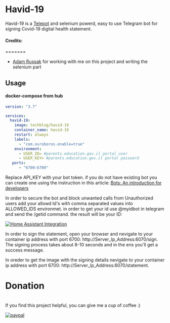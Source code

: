 # Havid-19

Havid-19 is a [Telepot](https://telepot.readthedocs.io/en/latest/) and selenium  powerd, easy to use Telegram bot for signing Covid-19 digital health statement.


#### Credits:
=======

- [Adam Russak](https://github.com/AdamRussak) for working with me on this project and writing the selenium part


## Usage

#### docker-compose from hub
```yaml
version: "3.7"

services:
  havid-19:
    image: techblog/havid-19
    container_name: havid-19
    restart: always
    labels:
      - "com.ouroboros.enable=true"
    environment:
      - USER_ID= #parents.education.gov.il portal user
      - USER_KEY= #parents.education.gov.il portal password
   ports:
      - "6700:6700"
```

Replace API_KEY with your bot token. if you do not have existing bot you can create one
using the instruction in this article:
[Bots: An introduction for developers](https://core.telegram.org/bots) 

In order to secure the bot and block unwanted calls from Unauthorized users add your allowd Id's with comma separated values into ALLOWED_IDS
environmet. in order to get your id use @myidbot in telegram and send the /getid command. the result will be your ID:

[![Home Assistant Integration](https://raw.githubusercontent.com/t0mer/HAvid-19/master/HAvid-19.png "Home Assistant Integration")](https://raw.githubusercontent.com/t0mer/HAvid-19/master/HAvid-19.png "Home Assistant Integration")

In order to sign the statement, open your browser and nevigate to your container ip address with port 6700:
http://Server_Ip_Address:6070/sign.
The signing process takes about 8-10 seconds and in the ens you'll get a success message.

In oreder to get the image with the signing details nevigate to your container ip address with port 6700:
http://Server_Ip_Address:6070/statement.



# Donation
<br>
If you find this project helpful, you can give me a cup of coffee :) 

[![paypal](https://www.paypalobjects.com/en_US/i/btn/btn_donateCC_LG.gif)](https://www.paypal.com/cgi-bin/webscr?cmd=_s-xclick&hosted_button_id=8CGLEHN2NDXDE)
